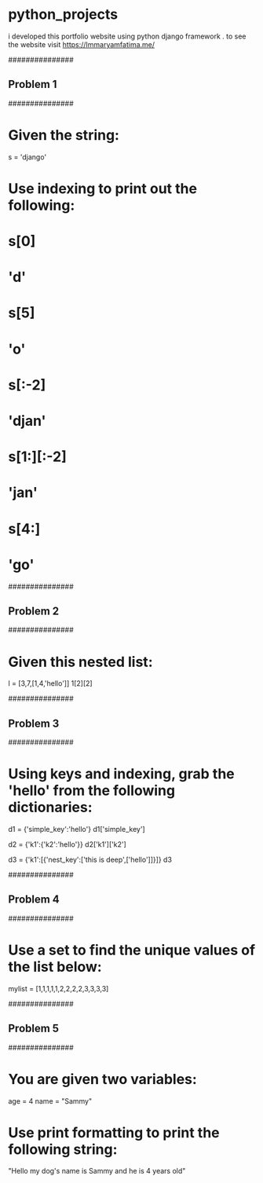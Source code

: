 # python_projects
i developed this portfolio website using python django framework . to see the website visit https://Immaryamfatima.me/

###############
## Problem 1 ##
###############

# Given the string:
s = 'django'

# Use indexing to print out the following:
# s[0]
# 'd'

# s[5]
# 'o'

# s[:-2]
# 'djan'

# s[1:][:-2]
# 'jan'

# s[4:]
# 'go'


###############
## Problem 2 ##
###############


# Given this nested list:
l = [3,7,[1,4,'hello']]
1[2][2]

###############
## Problem 3 ##
###############

# Using keys and indexing, grab the 'hello' from the following dictionaries:

d1 = {'simple_key':'hello'}
d1['simple_key']

d2 = {'k1':{'k2':'hello'}}
d2['k1']['k2']

d3 = {'k1':[{'nest_key':['this is deep',['hello']]}]}
d3

###############
## Problem 4 ##
###############

# Use a set to find the unique values of the list below:
mylist = [1,1,1,1,1,2,2,2,2,3,3,3,3]


###############
## Problem 5 ##
###############

# You are given two variables:
age = 4
name = "Sammy"

# Use print formatting to print the following string:
"Hello my dog's name is Sammy and he is 4 years old"
